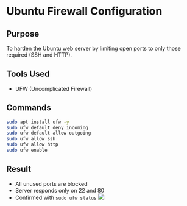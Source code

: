 # Ubuntu Firewall Configuration

## Purpose
To harden the Ubuntu web server by limiting open ports to only those required (SSH and HTTP).

## Tools Used
- UFW (Uncomplicated Firewall)

## Commands
```bash
sudo apt install ufw -y
sudo ufw default deny incoming
sudo ufw default allow outgoing
sudo ufw allow ssh
sudo ufw allow http
sudo ufw enable
```

## Result
- All unused ports are blocked
- Server responds only on 22 and 80
- Confirmed with `sudo ufw status`
![](Pasted%20image%2020250717052031.png)
